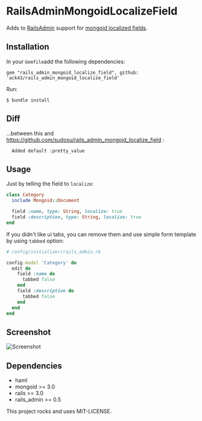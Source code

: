 # RailsAdminMongoidLocalizeField

Adds to [RailsAdmin](https://github.com/sferik/rails_admin) support for [mongoid localized fields](http://mongoid.org/en/mongoid/docs/documents.html#localized_fields).

## Installation

In your `Gemfile`add the following dependencies:

    gem "rails_admin_mongoid_localize_field", github: 'ack43/rails_admin_mongoid_localize_field'

Run:

    $ bundle install

## Diff

  ...between this and https://github.com/sudosu/rails_admin_mongoid_localize_field :

      Added default :pretty_value

## Usage

Just by telling the field to `localize`:

```ruby
class Category
  include Mongoid::Document

  field :name, type: String, localize: true
  field :description, type: String, localize: true
end
```

If you didn't like ui tabs, you can remove them and use simple form template by using `tabbed` option: 

```ruby
# config/initializer/rails_admin.rb

config.model 'Category' do
  edit do
    field :name do
      tabbed false
    end
    field :description do
      tabbed false
    end
  end
end
```

## Screenshot

![Screenshot](https://raw.github.com/sudosu/screenshots/master/rails_admin_mongoid_localize_fields.png)


## Dependencies

* haml
* mongoid >= 3.0
* rails >= 3.0
* rails_admin >= 0.5

This project rocks and uses MIT-LICENSE.
